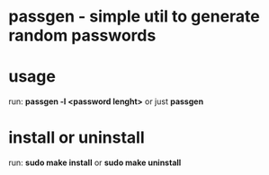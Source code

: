 # passgen - simple util to generate random passwords

# usage
run: __passgen -l \<password lenght\>__ or just __passgen__

# install or uninstall
run: __sudo make install__ or __sudo make uninstall__
